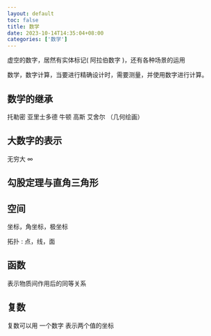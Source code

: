 ```yaml
---
layout: default
toc: false
title: 数学
date: 2023-10-14T14:35:04+08:00
categories: ['数学']
---
```


虚空的数字，居然有实体标记( 阿拉伯数字 )，还有各种场景的运用

数学，数字计算，当要进行精确设计时，需要测量，并使用数字进行计算。

<!--more-->

## 数学的继承

托勒密
亚里士多德
牛顿
高斯
艾舍尔 （几何绘画）

## 大数字的表示

无穷大 ∞

## 勾股定理与直角三角形

## 空间

坐标，角坐标，极坐标

拓扑 : 点，线，面

## 函数

表示物质间作用后的同等关系

## 复数

复数可以用 一个数字 表示两个值的坐标

